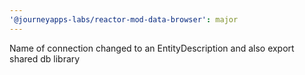```yaml
---
'@journeyapps-labs/reactor-mod-data-browser': major
---
```


Name of connection changed to an EntityDescription and also export shared db library
